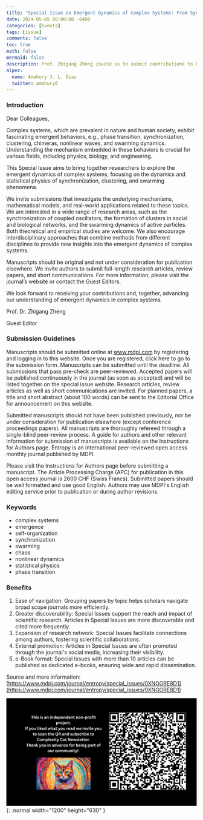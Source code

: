 ```yaml
---
title: "Special Issue on Emergent Dynamics of Complex Systems: From Synchronization to Clustering"
date: 2024-05-05 00:00:00 -0400
categories: [Events]
tags: [issue]
comments: false
toc: true
math: false
mermaid: false
description: Prof. Zhigang Zheng invite us to submit contributions to his organized special issue about emergence in complex systems. Deadline for manuscript submissions is 31 December 2025.
alpez:
  name: Amahury J. L. Diaz
  twitter: amahury0
---
```

### Introduction
Dear Colleagues,

Complex systems, which are prevalent in nature and human society, exhibit fascinating emergent behaviors, e.g., phase transition, synchronization, clustering, chimeras, nonlinear waves, and swarming dynamics. Understanding the mechanism embedded in these behaviors is crucial for various fields, including physics, biology, and engineering.

This Special Issue aims to bring together researchers to explore the emergent dynamics of complex systems, focusing on the dynamics and statistical physics of synchronization, clustering, and swarming phenomena.

We invite submissions that investigate the underlying mechanisms, mathematical models, and real-world applications related to these topics. We are interested in a wide range of research areas, such as the synchronization of coupled oscillators, the formation of clusters in social and biological networks, and the swarming dynamics of active particles. Both theoretical and empirical studies are welcome. We also encourage interdisciplinary approaches that combine methods from different disciplines to provide new insights into the emergent dynamics of complex systems.

Manuscripts should be original and not under consideration for publication elsewhere. We invite authors to submit full-length research articles, review papers, and short communications. For more information, please visit the journal’s website or contact the Guest Editors.

We look forward to receiving your contributions and, together, advancing our understanding of emergent dynamics in complex systems.

Prof. Dr. Zhigang Zheng

Guest Editor

### Submission Guidelines
Manuscripts should be submitted online at www.mdpi.com by registering and logging in to this website. Once you are registered, click here to go to the submission form. Manuscripts can be submitted until the deadline. All submissions that pass pre-check are peer-reviewed. Accepted papers will be published continuously in the journal (as soon as accepted) and will be listed together on the special issue website. Research articles, review articles as well as short communications are invited. For planned papers, a title and short abstract (about 100 words) can be sent to the Editorial Office for announcement on this website.

Submitted manuscripts should not have been published previously, nor be under consideration for publication elsewhere (except conference proceedings papers). All manuscripts are thoroughly refereed through a single-blind peer-review process. A guide for authors and other relevant information for submission of manuscripts is available on the Instructions for Authors page. Entropy is an international peer-reviewed open access monthly journal published by MDPI.

Please visit the Instructions for Authors page before submitting a manuscript. The Article Processing Charge (APC) for publication in this open access journal is 2600 CHF (Swiss Francs). Submitted papers should be well formatted and use good English. Authors may use MDPI's English editing service prior to publication or during author revisions.

### Keywords
- complex systems
- emergence
- self-organization
- synchronization
- swarming
- chaos
- nonlinear dynamics
- statistical physics
- phase transition

### Benefits
1. Ease of navigation: Grouping papers by topic helps scholars navigate broad scope journals more efficiently.
2. Greater discoverability: Special Issues support the reach and impact of scientific research. Articles in Special Issues are more discoverable and cited more frequently.
3. Expansion of research network: Special Issues facilitate connections among authors, fostering scientific collaborations.
4. External promotion: Articles in Special Issues are often promoted through the journal's social media, increasing their visibility.
5. e-Book format: Special Issues with more than 10 articles can be published as dedicated e-books, ensuring wide and rapid dissemination.

Source and more information: [https://www.mdpi.com/journal/entropy/special_issues/0XNGGRE8D1](https://www.mdpi.com/journal/entropy/special_issues/0XNGGRE8D1)

![Desktop View](/assets/img/fix/complexity-cat-newsletter.png){: .normal width="1200" height="630" }

